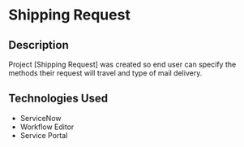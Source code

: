 # Shipping Request

## Description
Project [Shipping Request] was created so end user can specify the methods their request will travel and type of mail delivery.

## Technologies Used
* ServiceNow
* Workflow Editor
* Service Portal
